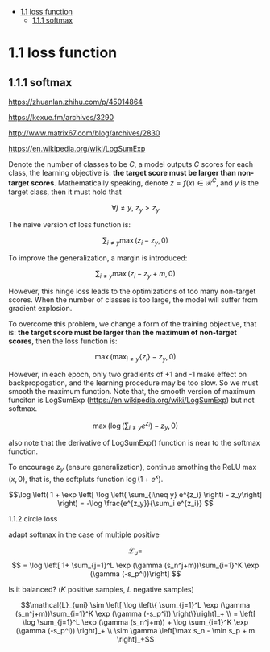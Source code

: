 
- [1.1 loss function](#11-loss-function)
	- [1.1.1 softmax](#111-softmax)
  
# 1.1 loss function

## 1.1.1 softmax

https://zhuanlan.zhihu.com/p/45014864

https://kexue.fm/archives/3290

http://www.matrix67.com/blog/archives/2830

https://en.wikipedia.org/wiki/LogSumExp

Denote the number of classes to be $C$, a model outputs $C$ scores for each class, the learning objective is: **the target score must be larger than non-target scores**. Mathematically speaking, denote $z=f(x)\in\mathcal{R}^C$, and $y$ is the target class, then it must hold that

$$\forall j\neq y, \ z_y>z_y$$

The naive version of loss function is:

$$\sum_{i\neq y} \max(z_i-z_y, 0)$$

To improve the generalization, a margin is introduced:

$$\sum_{i\neq y} \max(z_i-z_y+m, 0)$$

However, this hinge loss leads to the optimizations of too many non-target scores. When the number of classes is too large, the model will suffer from gradient explosion.

To overcome this problem, we change a form of the training objective, that is: **the target score must be larger than the maximum of non-target scores**, then the loss function is:

$$\max(\max_{i\neq y} \{z_i\}-z_y, 0)$$

However, in each epoch, only two gradients of +1 and -1 make effect on backpropogation, and the learning procedure may be too slow. So we must smooth the maximum function. Note that, the smooth version of maximum funciton is LogSumExp (https://en.wikipedia.org/wiki/LogSumExp) but not softmax.

$$\max \left(\log \left( \sum_{i\neq y} e^{z_i} \right)-z_y, 0 \right)$$

also note that the derivative of LogSumExp() function is near to the softmax function.

To encourage $z_y$ (ensure generalization), continue smothing the ReLU $\max(x,0)$, that is, the softpluts function $\log(1+e^x)$.

$$\log \left( 1 + \exp \left[ \log \left( \sum_{i\neq y} e^{z_i} \right) - z_y\right] \right) = -\log \frac{e^{z_y}}{\sum_i e^{z_i}} $$

1.1.2 circle loss

adapt softmax in the case of multiple positive

$$\mathcal{L}_u =  $$
$$ = \log \left[ 1+ \sum_{j=1}^L \exp (\gamma (s_n^j+m))\sum_{i=1}^K \exp (\gamma (-s_p^i))\right] $$

Is it balanced? ($K$ positive samples, $L$ negative samples)

$$\mathcal{L}_{uni} \sim \left[ \log \left\{ \sum_{j=1}^L \exp (\gamma (s_n^j+m))\sum_{i=1}^K \exp (\gamma (-s_p^i))  \right\}\right]_+ \\
= \left[ \log \sum_{j=1}^L \exp (\gamma (s_n^j+m)) +  \log \sum_{i=1}^K \exp (\gamma (-s_p^i))  \right]_+ \\
\sim \gamma  \left[\max s_n  - \min s_p + m \right]_+$$


